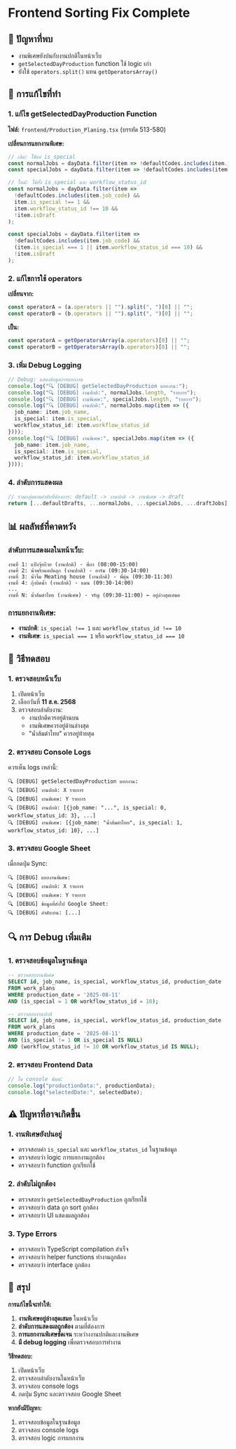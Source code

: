 # Frontend Sorting Fix Complete

## 🎯 **ปัญหาที่พบ**
- งานพิเศษยังปนกับงานปกติในหน้าเว็บ
- `getSelectedDayProduction` function ใช้ logic เก่า
- ยังใช้ `operators.split()` แทน `getOperatorsArray()`

## 🔧 **การแก้ไขที่ทำ**

### **1. แก้ไข getSelectedDayProduction Function**
**ไฟล์:** `frontend/Production_Planing.tsx` (บรรทัด 513-580)

**เปลี่ยนการแยกงานพิเศษ:**
```typescript
// เดิม: ใช้แค่ is_special
const normalJobs = dayData.filter(item => !defaultCodes.includes(item.job_code) && item.is_special !== 1 && !item.isDraft);
const specialJobs = dayData.filter(item => !defaultCodes.includes(item.job_code) && item.is_special === 1 && !item.isDraft);

// ใหม่: ใช้ทั้ง is_special และ workflow_status_id
const normalJobs = dayData.filter(item => 
  !defaultCodes.includes(item.job_code) && 
  item.is_special !== 1 && 
  item.workflow_status_id !== 10 && 
  !item.isDraft
);

const specialJobs = dayData.filter(item => 
  !defaultCodes.includes(item.job_code) && 
  (item.is_special === 1 || item.workflow_status_id === 10) && 
  !item.isDraft
);
```

### **2. แก้ไขการใช้ operators**
**เปลี่ยนจาก:**
```typescript
const operatorA = (a.operators || "").split(", ")[0] || "";
const operatorB = (b.operators || "").split(", ")[0] || "";
```

**เป็น:**
```typescript
const operatorA = getOperatorsArray(a.operators)[0] || "";
const operatorB = getOperatorsArray(b.operators)[0] || "";
```

### **3. เพิ่ม Debug Logging**
```typescript
// Debug: แสดงข้อมูลการแยกงาน
console.log("🔍 [DEBUG] getSelectedDayProduction แยกงาน:");
console.log("🔍 [DEBUG] งานปกติ:", normalJobs.length, "รายการ");
console.log("🔍 [DEBUG] งานพิเศษ:", specialJobs.length, "รายการ");
console.log("🔍 [DEBUG] งานปกติ:", normalJobs.map(item => ({ 
  job_name: item.job_name, 
  is_special: item.is_special, 
  workflow_status_id: item.workflow_status_id 
})));
console.log("🔍 [DEBUG] งานพิเศษ:", specialJobs.map(item => ({ 
  job_name: item.job_name, 
  is_special: item.is_special, 
  workflow_status_id: item.workflow_status_id 
})));
```

### **4. ลำดับการแสดงผล**
```typescript
// รวมกลุ่มตามลำดับที่ต้องการ: default -> งานปกติ -> งานพิเศษ -> draft
return [...defaultDrafts, ...normalJobs, ...specialJobs, ...draftJobs];
```

## 📊 **ผลลัพธ์ที่คาดหวัง**

### **ลำดับการแสดงผลในหน้าเว็บ:**
```
งานที่ 1: แป้งจุ้ยก๊วย (งานปกติ) - พี่ภา (08:00-15:00)
งานที่ 2: น้ำพริกแคปคลุก (งานปกติ) - อาร์ม (09:30-14:00)
งานที่ 3: น้ำจิ้ม Meating house (งานปกติ) - พี่ตุ่น (09:30-11:30)
งานที่ 4: กุ้งบิดน้ำ (งานปกติ) - แมน (09:30-14:00)
...
งานที่ N: น้ำส้มตำไทย (งานพิเศษ) - จรัญ (09:30-11:00) ← อยู่ล่างสุดเสมอ
```

### **การแยกงานพิเศษ:**
- **งานปกติ**: `is_special !== 1` และ `workflow_status_id !== 10`
- **งานพิเศษ**: `is_special === 1` หรือ `workflow_status_id === 10`

## 🧪 **วิธีทดสอบ**

### **1. ตรวจสอบหน้าเว็บ**
1. เปิดหน้าเว็บ
2. เลือกวันที่ **11 ส.ค. 2568**
3. ตรวจสอบลำดับงาน:
   - งานปกติควรอยู่ด้านบน
   - งานพิเศษควรอยู่ด้านล่างสุด
   - "น้ำส้มตำไทย" ควรอยู่ท้ายสุด

### **2. ตรวจสอบ Console Logs**
ควรเห็น logs เหล่านี้:
```
🔍 [DEBUG] getSelectedDayProduction แยกงาน:
🔍 [DEBUG] งานปกติ: X รายการ
🔍 [DEBUG] งานพิเศษ: Y รายการ
🔍 [DEBUG] งานปกติ: [{job_name: "...", is_special: 0, workflow_status_id: 3}, ...]
🔍 [DEBUG] งานพิเศษ: [{job_name: "น้ำส้มตำไทย", is_special: 1, workflow_status_id: 10}, ...]
```

### **3. ตรวจสอบ Google Sheet**
เมื่อกดปุ่ม Sync:
```
🔍 [DEBUG] แยกงานพิเศษ:
🔍 [DEBUG] งานปกติ: X รายการ
🔍 [DEBUG] งานพิเศษ: Y รายการ
🔍 [DEBUG] ข้อมูลที่ส่งไป Google Sheet:
🔍 [DEBUG] ลำดับงาน: [...]
```

## 🔍 **การ Debug เพิ่มเติม**

### **1. ตรวจสอบข้อมูลในฐานข้อมูล**
```sql
-- ตรวจสอบงานพิเศษ
SELECT id, job_name, is_special, workflow_status_id, production_date 
FROM work_plans 
WHERE production_date = '2025-08-11' 
AND (is_special = 1 OR workflow_status_id = 10);

-- ตรวจสอบงานปกติ
SELECT id, job_name, is_special, workflow_status_id, production_date 
FROM work_plans 
WHERE production_date = '2025-08-11' 
AND (is_special != 1 OR is_special IS NULL) 
AND (workflow_status_id != 10 OR workflow_status_id IS NULL);
```

### **2. ตรวจสอบ Frontend Data**
```javascript
// ใน console พิมพ์:
console.log("productionData:", productionData);
console.log("selectedDate:", selectedDate);
```

## ⚠️ **ปัญหาที่อาจเกิดขึ้น**

### **1. งานพิเศษยังปนอยู่**
- ตรวจสอบค่า `is_special` และ `workflow_status_id` ในฐานข้อมูล
- ตรวจสอบว่า logic การแยกงานถูกต้อง
- ตรวจสอบว่า function ถูกเรียกใช้

### **2. ลำดับไม่ถูกต้อง**
- ตรวจสอบว่า `getSelectedDayProduction` ถูกเรียกใช้
- ตรวจสอบว่า data ถูก sort ถูกต้อง
- ตรวจสอบว่า UI แสดงผลถูกต้อง

### **3. Type Errors**
- ตรวจสอบว่า TypeScript compilation สำเร็จ
- ตรวจสอบว่า helper functions ทำงานถูกต้อง
- ตรวจสอบว่า interface ถูกต้อง

## 📝 **สรุป**

**การแก้ไขนี้จะทำให้:**
1. **งานพิเศษอยู่ล่างสุดเสมอ** ในหน้าเว็บ
2. **ลำดับการแสดงผลถูกต้อง** ตามที่ต้องการ
3. **การแยกงานพิเศษชัดเจน** ระหว่างงานปกติและงานพิเศษ
4. **มี debug logging** เพื่อตรวจสอบการทำงาน

**วิธีทดสอบ:**
1. เปิดหน้าเว็บ
2. ตรวจสอบลำดับงานในหน้าเว็บ
3. ตรวจสอบ console logs
4. กดปุ่ม Sync และตรวจสอบ Google Sheet

**หากยังมีปัญหา:**
1. ตรวจสอบข้อมูลในฐานข้อมูล
2. ตรวจสอบ console logs
3. ตรวจสอบ logic การแยกงาน
